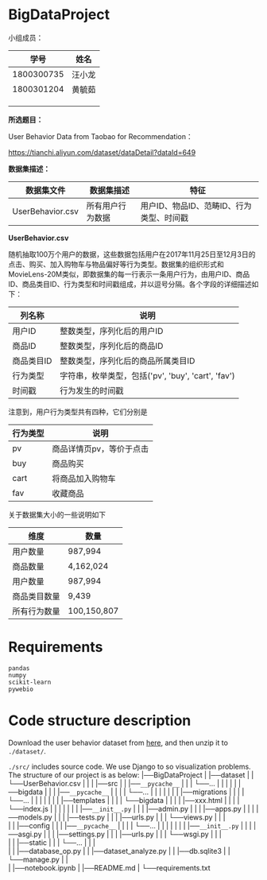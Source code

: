 # BigDataProject

小组成员：

| 学号       | 姓名   |
| ---------- | ------ |
| 1800300735 | 汪小龙 |
| 1800301204 | 黄毓茹 |
|            |        |
|            |        |
|            |        |

**所选题目：**

User Behavior Data from Taobao for Recommendation：

https://tianchi.aliyun.com/dataset/dataDetail?dataId=649

**数据集描述：**

| 数据集文件       | 数据集描述       | 特征                                     |
| ---------------- | ---------------- | ---------------------------------------- |
| UserBehavior.csv | 所有用户行为数据 | 用户ID、物品ID、范畴ID、行为类型、时间戳 |

**UserBehavior.csv**

随机抽取100万个用户的数据，这些数据包括用户在2017年11月25日至12月3日的点击、购买、加入购物车与物品偏好等行为类型。数据集的组织形式和MovieLens-20M类似，即数据集的每一行表示一条用户行为，由用户ID、商品ID、商品类目ID、行为类型和时间戳组成，并以逗号分隔。各个字段的详细描述如下：

| 列名称     | 说明                                               |
| ---------- | -------------------------------------------------- |
| 用户ID     | 整数类型，序列化后的用户ID                         |
| 商品ID     | 整数类型，序列化后的商品ID                         |
| 商品类目ID | 整数类型，序列化后的商品所属类目ID                 |
| 行为类型   | 字符串，枚举类型，包括('pv', 'buy', 'cart', 'fav') |
| 时间戳     | 行为发生的时间戳                                   |

注意到，用户行为类型共有四种，它们分别是

| 行为类型 | 说明                     |
| -------- | ------------------------ |
| pv       | 商品详情页pv，等价于点击 |
| buy      | 商品购买                 |
| cart     | 将商品加入购物车         |
| fav      | 收藏商品                 |

关于数据集大小的一些说明如下

| 维度         | 数量        |
| ------------ | ----------- |
| 用户数量     | 987,994     |
| 商品数量     | 4,162,024   |
| 用户数量     | 987,994     |
| 商品类目数量 | 9,439       |
| 所有行为数量 | 100,150,807 |

# Requirements

```shell
pandas
numpy
scikit-learn
pywebio
```

# Code structure description

Download the user behavior dataset from [here](https://tianchi.aliyun.com/dataset/dataDetail?dataId=649), and then unzip it to `./dataset/`.

`./src/` includes source code. We use Django to so visualization problems. The structure of our project is as below:
|──BigDataProject
|  |──dataset
|  |  └──UserBehavior.csv
|  |
|  |──src
|  |  |──`__pycache__`
|  |  |   └──...
|  |  |
|  |  |──bigdata
|  |  |  |──`__pycache__`
|  |  |  |  └──...
|  |  |  |
|  |  |  |──migrations
|  |  |  |  └──...
|  |  |  |
|  |  |  |──templates
|  |  |  |  └──bigdata
|  |  |  |      |──xxx.html
|  |  |  |      └──index.js
|  |  |  |
|  |  |  |──`__init__.py`
|  |  |  |──admin.py
|  |  |  |──apps.py
|  |  |  |──models.py
|  |  |  |──tests.py
|  |  |  |──urls.py
|  |  |  └──views.py
|  |  |  
|  |  |──config
|  |  |  |──`__pycache__`
|  |  |  |  └──...
|  |  |  |
|  |  |  |──`__init__.py`
|  |  |  |──asgi.py
|  |  |  |──settings.py
|  |  |  |──urls.py
|  |  |  └──wsgi.py
|  |  |  
|  |  |──static
|  |  |  └──...
|  |  |  
|  |  |──database_op.py
|  |  |──dataset_analyze.py
|  |  |──db.sqlite3
|  |  └──manage.py
|  |  
|  |──notebook.ipynb
|  |──README.md
|  └──requirements.txt